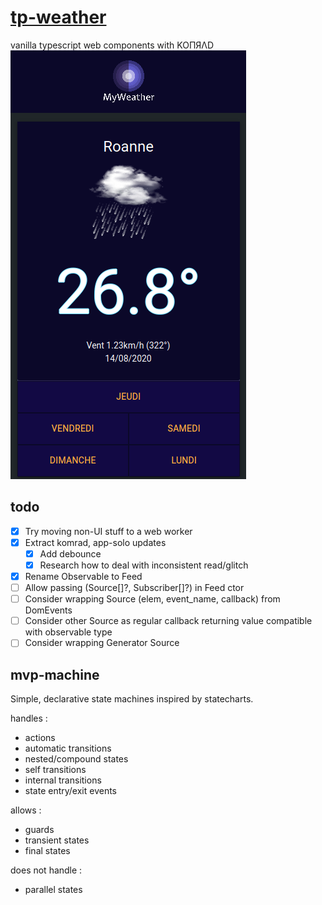 # [tp-weather](https://pozorfluo.github.io/tp-weather/index.html)

vanilla typescript web components with KOПЯΛD  
![screencap_00](resources/images/screencap_00.png)

## todo

- [x] Try moving non-UI stuff to a web worker
- [x] Extract komrad, app-solo updates
  - [x] Add debounce
  - [x] Research how to deal with inconsistent read/glitch
- [x] Rename Observable to Feed
- [ ] Allow passing (Source[]?, Subscriber[]?) in Feed ctor
- [ ] Consider wrapping Source (elem, event_name, callback) from DomEvents
- [ ] Consider other Source as regular callback returning value compatible
      with observable type
- [ ] Consider wrapping Generator Source

## mvp-machine

Simple, declarative state machines inspired by statecharts.

handles :

- actions
- automatic transitions
- nested/compound states
- self transitions
- internal transitions
- state entry/exit events

allows :

- guards
- transient states
- final states

does not handle :

- parallel states
